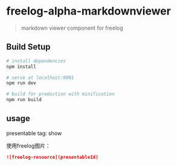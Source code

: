 # freelog-alpha-markdownviewer

> markdown viewer component for freelog

## Build Setup

``` bash
# install dependencies
npm install

# serve at localhost:9001
npm run dev

# build for production with minification
npm run build
```

## usage
presentable tag: show


使用freelog图片：
```markdown
![freelog-resource](presentableId)
```
